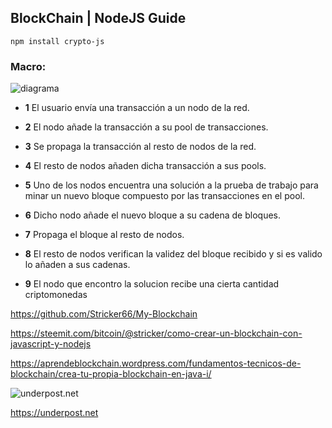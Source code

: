 ## BlockChain | NodeJS Guide


`npm install crypto-js`


### Macro:


![diagrama](https://aprendeblockchain.files.wordpress.com/2019/02/proceso.png)


- **1** El usuario envía una transacción a un nodo de la red.

- **2** El nodo añade la transacción a su pool de transacciones.

- **3** Se propaga la transacción al resto de nodos de la red.

- **4** El resto de nodos añaden dicha transacción a sus pools.

- **5** Uno de los nodos encuentra una solución a la prueba de trabajo para minar un nuevo bloque compuesto por las transacciones en el pool.

- **6** Dicho nodo añade el nuevo bloque a su cadena de bloques.

- **7** Propaga el bloque al resto de nodos.

- **8** El resto de nodos verifican la validez del bloque recibido y si es valido lo añaden a sus cadenas.

- **9** El nodo que encontro la solucion recibe una cierta cantidad criptomonedas


https://github.com/Stricker66/My-Blockchain


https://steemit.com/bitcoin/@stricker/como-crear-un-blockchain-con-javascript-y-nodejs


https://aprendeblockchain.wordpress.com/fundamentos-tecnicos-de-blockchain/crea-tu-propia-blockchain-en-java-i/


![underpost.net](https://underpost.net/underpost-social.jpg)


https://underpost.net
